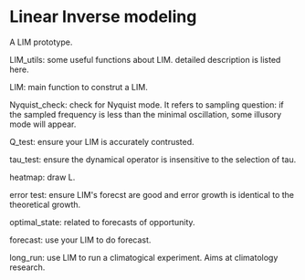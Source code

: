 # Linear Inverse modeling
A LIM prototype.

LIM_utils: some useful functions about LIM. detailed description is listed here.

LIM: main function to construt a LIM.

Nyquist_check: check for Nyquist mode. It refers to sampling question: if the sampled frequency is less than the minimal oscillation, some illusory mode will appear.

Q_test: ensure your LIM is accurately contrusted.

tau_test: ensure the dynamical operator is insensitive to the selection of tau.

heatmap: draw L.

error test: ensure LIM's forecst are good and error growth is identical to the theoretical growth.

optimal_state: related to forecasts of opportunity.

forecast: use your LIM to do forecast.

long_run: use LIM to run a climatogical experiment. Aims at climatology research.

